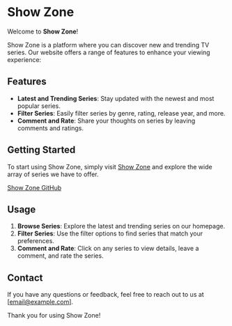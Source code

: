 # Show Zone

Welcome to **Show Zone**!

Show Zone is a platform where you can discover new and trending TV series. Our website offers a range of features to enhance your viewing experience:

## Features

- **Latest and Trending Series**: Stay updated with the newest and most popular series.
- **Filter Series**: Easily filter series by genre, rating, release year, and more.
- **Comment and Rate**: Share your thoughts on series by leaving comments and ratings.

## Getting Started

To start using Show Zone, simply visit [Show Zone](https://ramighazzawi2002.github.io/movie/) and explore the wide array of series we have to offer.

[Show Zone GitHub](https://github.com/ramighazzawi2002/movie)

## Usage

1. **Browse Series**: Explore the latest and trending series on our homepage.
2. **Filter Series**: Use the filter options to find series that match your preferences.
3. **Comment and Rate**: Click on any series to view details, leave a comment, and rate the series.

## Contact

If you have any questions or feedback, feel free to reach out to us at [email@example.com].

Thank you for using Show Zone!


